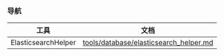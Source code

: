 ### 导航

| 工具                | 文档                                                         |
| ------------------- | ------------------------------------------------------------ |
| ElasticsearchHelper | [tools/database/elasticsearch_helper.md](https://github.com/YongJie-Xie/MugwortTools/blob/main/docs/mugwort/tools/database/elasticsearch_helper.md) |

